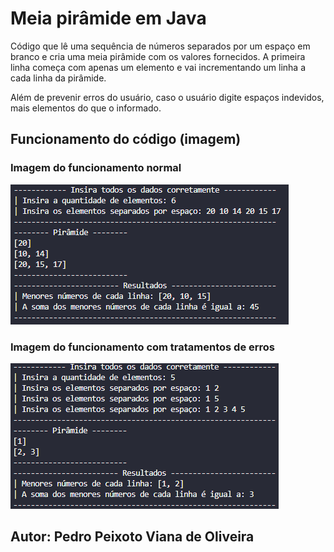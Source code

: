 # Meia pirâmide em Java
Código que lê uma sequência de números separados por um espaço em branco e cria uma meia pirâmide com os valores fornecidos. A primeira linha começa com apenas um elemento e vai incrementando um linha a cada linha da pirâmide.

Além de prevenir erros do usuário, caso o usuário digite espaços indevidos, mais elementos do que o informado.

## Funcionamento do código (imagem)
### Imagem do funcionamento normal
![Imagem](imagens-readme/funcionamento-codigo.png)
### Imagem do funcionamento com tratamentos de erros
![Imagem](imagens-readme/erros-codigo.png)


## Autor: Pedro Peixoto Viana de Oliveira